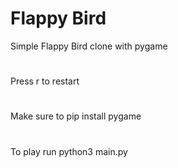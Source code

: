 # Flappy Bird
Simple Flappy Bird clone with pygame
#
Press r to restart
#
Make sure to pip install pygame
#
To play run python3 main.py
